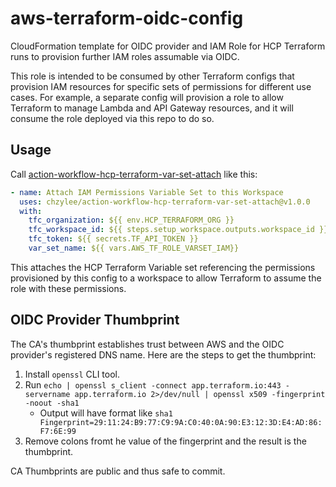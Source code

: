 # aws-terraform-oidc-config

CloudFormation template for OIDC provider and IAM Role for HCP Terraform runs to provision further IAM roles assumable via OIDC.

This role is intended to be consumed by other Terraform configs that provision IAM resources for specific sets of permissions for different use cases. For example, a separate config will provision a role to allow Terraform to manage Lambda and API Gateway resources, and it will consume the role deployed via this repo to do so.

## Usage

Call [action-workflow-hcp-terraform-var-set-attach](https://github.com/enpicie/action-workflow-hcp-terraform-var-set-attach) like this:

```yaml
- name: Attach IAM Permissions Variable Set to this Workspace
  uses: chzylee/action-workflow-hcp-terraform-var-set-attach@v1.0.0
  with:
    tfc_organization: ${{ env.HCP_TERRAFORM_ORG }}
    tfc_workspace_id: ${{ steps.setup_workspace.outputs.workspace_id }}
    tfc_token: ${{ secrets.TF_API_TOKEN }}
    var_set_name: ${{ vars.AWS_TF_ROLE_VARSET_IAM}}
```

This attaches the HCP Terraform Variable set referencing the permissions provisioned by this config to a workspace to allow Terraform to assume the role with these permissions.

## OIDC Provider Thumbprint

The CA's thumbprint establishes trust between AWS and the OIDC provider's registered DNS name. Here are the steps to get the thumbprint:

1. Install `openssl` CLI tool.
2. Run `echo | openssl s_client -connect app.terraform.io:443 -servername app.terraform.io 2>/dev/null | openssl x509 -fingerprint -noout -sha1`
   - Output will have format like `sha1 Fingerprint=29:11:24:B9:77:C9:9A:C0:40:0A:90:E3:12:3D:E4:AD:86:F7:6E:99`
3. Remove colons fromt he value of the fingerprint and the result is the thumbprint.

CA Thumbprints are public and thus safe to commit.
